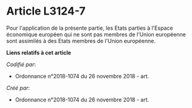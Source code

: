 # Article L3124-7

Pour l'application de la présente partie, les Etats parties à l'Espace économique européen qui ne sont pas membres de l'Union
européenne sont assimilés à des Etats membres de l'Union européenne.

**Liens relatifs à cet article**

_Codifié par_:

  - Ordonnance n°2018-1074 du 26 novembre 2018 - art.

_Créé par_:

  - Ordonnance n°2018-1074 du 26 novembre 2018 - art.
